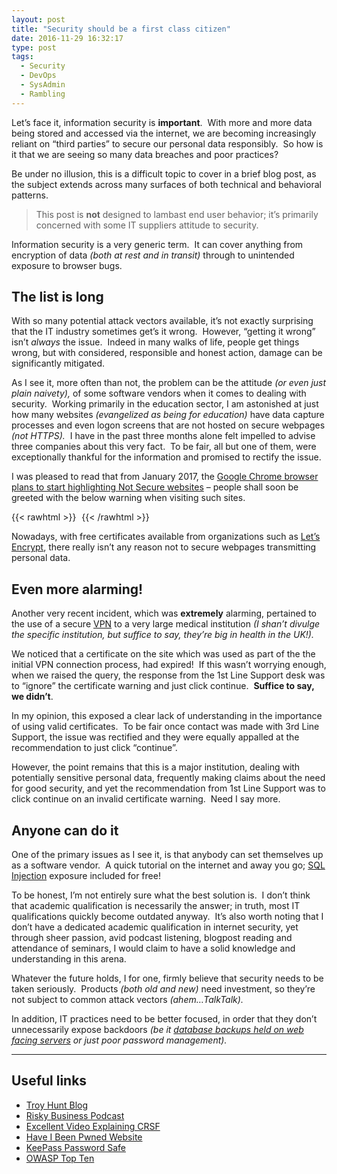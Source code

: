 ```yaml
---
layout: post
title: "Security should be a first class citizen"
date: 2016-11-29 16:32:17
type: post
tags:
  - Security
  - DevOps
  - SysAdmin
  - Rambling
---
```


Let’s face it, information security is **important**.  With more and more data being stored and accessed via the internet, we are becoming increasingly reliant on “third parties” to secure our personal data responsibly.  So how is it that we are seeing so many data breaches and poor practices?

Be under no illusion, this is a difficult topic to cover in a brief blog post, as the subject extends across many surfaces of both technical and behavioral patterns.

> This post is **not** designed to lambast end user behavior; it’s primarily concerned with some IT suppliers attitude to security.

Information security is a very generic term.  It can cover anything from encryption of data _(both at rest and in transit)_ through to unintended exposure to browser bugs.

## The list is long

With so many potential attack vectors available, it’s not exactly surprising that the IT industry sometimes get’s it wrong.  However, “getting it wrong” isn’t _always_ the issue.  Indeed in many walks of life, people get things wrong, but with considered, responsible and honest action, damage can be significantly mitigated.

As I see it, more often than not, the problem can be the attitude _(or even just plain naivety),_ of some software vendors when it comes to dealing with security.  Working primarily in the education sector, I am astonished at just how many websites _(evangelized as being for education)_ have data capture processes and even logon screens that are not hosted on secure webpages *(not HTTPS).*  I have in the past three months alone felt impelled to advise three companies about this very fact.  To be fair, all but one of them, were exceptionally thankful for the information and promised to rectify the issue.

I was pleased to read that from January 2017, the [Google Chrome browser plans to start highlighting Not Secure websites](https://medium.servertastic.com/chrome-plans-to-start-highlighting-not-secure-websites-2babf35b46e6#.4eplxevw0) – people shall soon be greeted with the below warning when visiting such sites.

{{< rawhtml >}}
<img
src="data:image/gif;base64,R0lGODlhAQABAIAAAP///wAAACH5BAEAAAAALAAAAAABAAEAAAICRAEAOw=="
data-src="/img/postimg/3d488715-8503-44db-9883-2dc416a037cd-min.jpg"/>
{{< /rawhtml >}}

Nowadays, with free certificates available from organizations such as [Let’s Encrypt](https://letsencrypt.org/), there really isn’t any reason not to secure webpages transmitting personal data.

## Even more alarming!

Another very recent incident, which was **extremely** alarming, pertained to the use of a secure [VPN](https://en.wikipedia.org/wiki/Virtual_private_network) to a very large medical institution _(I shan’t divulge the specific institution, but suffice to say, they’re big in health in the UK!)._

We noticed that a certificate on the site which was used as part of the the initial VPN connection process, had expired!  If this wasn’t worrying enough, when we raised the query, the response from the 1st Line Support desk was to “ignore” the certificate warning and just click continue.  **Suffice to say, we didn’t**.

In my opinion, this exposed a clear lack of understanding in the importance of using valid certificates.  To be fair once contact was made with 3rd Line Support, the issue was rectified and they were equally appalled at the recommendation to just click “continue”.

However, the point remains that this is a major institution, dealing with potentially sensitive personal data, frequently making claims about the need for good security, and yet the recommendation from 1st Line Support was to click continue on an invalid certificate warning.  Need I say more.

## Anyone can do it

One of the primary issues as I see it, is that anybody can set themselves up as a software vendor.  A quick tutorial on the internet and away you go; [SQL Injection](https://en.wikipedia.org/wiki/SQL_injection) exposure included for free!

To be honest, I’m not entirely sure what the best solution is.  I don’t think that academic qualification is necessarily the answer; in truth, most IT qualifications quickly become outdated anyway.  It’s also worth noting that I don’t have a dedicated academic qualification in internet security, yet through sheer passion, avid podcast listening, blogpost reading and attendance of seminars, I would claim to have a solid knowledge and understanding in this arena.

Whatever the future holds, I for one, firmly believe that security needs to be taken seriously.  Products _(both old and new)_ need investment, so they’re not subject to common attack vectors _(ahem…TalkTalk)._

In addition, IT practices need to be better focused, in order that they don’t unnecessarily expose backdoors _(be it_ [_database backups held on web facing servers_](https://www.troyhunt.com/the-capgemini-leak-of-michael-page-data-via-publicly-facing-database-backup/) _or just poor password management)._

---

## Useful links

- [Troy Hunt Blog](https://www.troyhunt.com/)
- [Risky Business Podcast](http://risky.biz/)
- [Excellent Video Explaining CRSF](https://www.youtube.com/watch?v=9inczw6qtpY)
- [Have I Been Pwned Website](https://haveibeenpwned.com/)
- [KeePass Password Safe](http://keepass.info/)
- [OWASP Top Ten](https://www.owasp.org/index.php/Top_10_2013-Top_10)

